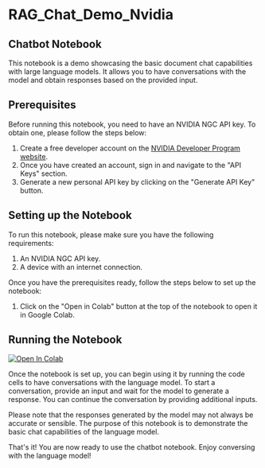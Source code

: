 # RAG_Chat_Demo_Nvidia

## Chatbot Notebook

This notebook is a demo showcasing the basic document chat capabilities with large language models. It allows you to have conversations with the model and obtain responses based on the provided input.

## Prerequisites

Before running this notebook, you need to have an NVIDIA NGC API key. To obtain one, please follow the steps below:

1. Create a free developer account on the [NVIDIA Developer Program website](https://ngc.nvidia.com/).
2. Once you have created an account, sign in and navigate to the "API Keys" section.
3. Generate a new personal API key by clicking on the "Generate API Key" button.

## Setting up the Notebook

To run this notebook, please make sure you have the following requirements:

1. An NVIDIA NGC API key.
2. A device with an internet connection.

Once you have the prerequisites ready, follow the steps below to set up the notebook:

1. Click on the "Open in Colab" button at the top of the notebook to open it in Google Colab.

## Running the Notebook

<a target="_blank" href="https://colab.research.google.com/github/klannk/RAG_Chat_Demo_Nvidia/blob/main/GenAI_Hands_On_Tutorial_NVIDIA.ipynb">
  <img src="https://colab.research.google.com/assets/colab-badge.svg" alt="Open In Colab"/>
</a>

Once the notebook is set up, you can begin using it by running the code cells to have conversations with the language model. To start a conversation, provide an input and wait for the model to generate a response. You can continue the conversation by providing additional inputs.

Please note that the responses generated by the model may not always be accurate or sensible. The purpose of this notebook is to demonstrate the basic chat capabilities of the language model.

That's it! You are now ready to use the chatbot notebook. Enjoy conversing with the language model!
